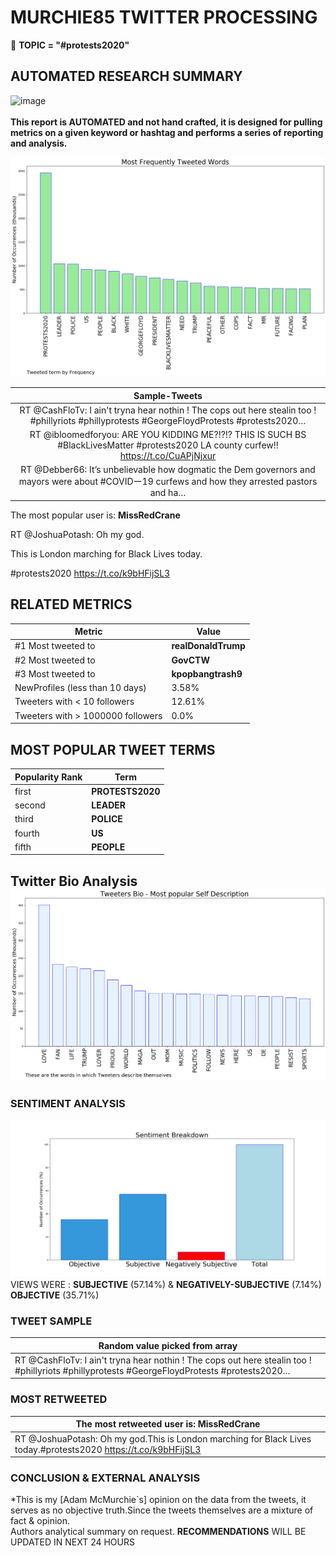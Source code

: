 # MURCHIE85 TWITTER PROCESSING 
&#x1F34E; **TOPIC = "#protests2020"**

## AUTOMATED RESEARCH SUMMARY

![image](https://marketingplatform.google.com/about/static/images/gmp/analytics-smb-benefit.jpg)
<br></br>
<b> This report is AUTOMATED and not hand crafted, it is designed for pulling metrics on a given keyword or hashtag and performs a series of reporting and analysis.</b>



![image](TWEETS.png)



|                **Sample-Tweets**        |
| :-------------: |
| RT @CashFloTv: I ain't tryna hear nothin ! The cops out here stealin too !  #phillyriots #phillyprotests #GeorgeFloydProtests #protests2020… |
| RT @ibloomedforyou: ARE YOU KIDDING ME?!?!? THIS IS SUCH BS #BlackLivesMatter #protests2020 LA county curfew!! https://t.co/CuAPjNjxur |
| RT @Debber66: It’s unbelievable how dogmatic the Dem governors and mayors were about #COVIDー19 curfews and how they arrested pastors and ha… |

The most popular user is: **MissRedCrane**
<div class="alert alert-block alert-danger"> RT @JoshuaPotash: Oh my god.

This is London marching for Black Lives today.

#protests2020 
 https://t.co/k9bHFijSL3</div>

## RELATED METRICS<br>
| Metric | Value |
| ------------- | ------------- |
| #1 Most tweeted to  | **realDonaldTrump** |
| #2 Most tweeted to  | **GovCTW** |
| #3 Most tweeted to  | **kpopbangtrash9** |
| NewProfiles (less than 10 days) | 3.58%  |
| Tweeters with < 10 followers  | 12.61%|
| Tweeters with > 1000000 followers  | 0.0%  |



## MOST POPULAR TWEET TERMS 


| Popularity Rank  | Term |
| ------------- | ------------- |
| first  | **PROTESTS2020**  |
| second  | **LEADER**  |
| third  | **POLICE** |
| fourth  | **US**  |
| fifth  | **PEOPLE**  |


## Twitter Bio Analysis![image](BIO.png)
### SENTIMENT ANALYSIS
![image](sentiment.png)
VIEWS WERE : **SUBJECTIVE**  (57.14%) & **NEGATIVELY-SUBJECTIVE** (7.14%) **OBJECTIVE** (35.71%)

### TWEET SAMPLE 
| Random value picked from array |
| ------------- |
|RT @CashFloTv: I ain't tryna hear nothin ! The cops out here stealin too !  #phillyriots #phillyprotests #GeorgeFloydProtests #protests2020… |

### MOST RETWEETED 

| The most retweeted user is: **MissRedCrane**  |
| ------------- |
| RT @JoshuaPotash: Oh my god.This is London marching for Black Lives today.#protests2020  https://t.co/k9bHFijSL3 |

### CONCLUSION & EXTERNAL ANALYSIS

*This is my [Adam McMurchie`s] opinion on the data from the tweets, it serves as no objective truth.Since the tweets themselves are a mixture of fact & opinion.<br>
Authors analytical summary on request.
**RECOMMENDATIONS** WILL BE UPDATED IN NEXT  24 HOURS <br>